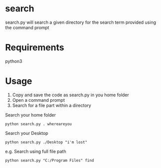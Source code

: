 # search

search.py will search a given directory for the search term provided using the command prompt

# Requirements

python3

# Usage


1. Copy and save the code as search.py in you home folder
2. Open a command prompt
3. Search for a file part within a directory

Search your home folder
```
python search.py . whereareyou
```

Search your Desktop

```
python search.py ./Desktop "i'm lost"
```

e.g. Search using full file path
```
python search.py "C:/Program Files" find
```
